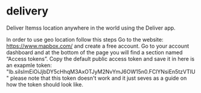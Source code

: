 # delivery
Deliver Itemss location anywhere in the world using the Deliver app.

In order to use geo location follow this steps
Go to the website: https://www.mapbox.com/ and create a free account.
Go to your account dashboard and at the bottom of the page you will find a section named “Access tokens”.
Copy the default public access token and save it in <PUBLIC API>
here is an exapmle token: "lb.siIsImEiOiJjbDY5cHhqM3AxOTJyM2NvYmJ6OW15n0.FClYNsiEn5tzVTIU"
please note that this token doesn't work and it just seves as a guide on how the token should look like.
